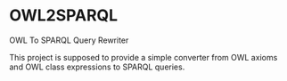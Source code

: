 # OWL2SPARQL
OWL To SPARQL Query Rewriter

This project is supposed to provide a simple converter from OWL axioms and OWL class expressions to SPARQL queries.
